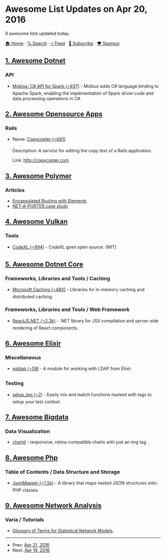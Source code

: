 # Awesome List Updates on Apr 20, 2016

9 awesome lists updated today.

[🏠 Home](/README.md) · [🔍 Search](https://www.trackawesomelist.com/search/) · [🔥 Feed](https://www.trackawesomelist.com/rss.xml) · [📮 Subscribe](https://trackawesomelist.us17.list-manage.com/subscribe?u=d2f0117aa829c83a63ec63c2f&id=36a103854c) · [❤️  Sponsor](https://github.com/sponsors/theowenyoung)



## [1. Awesome Dotnet](/content/quozd/awesome-dotnet/README.md)

### API

*   [Mobius: C# API for Spark (⭐937)](https://github.com/Microsoft/Mobius) - Mobius adds C# language binding to Apache Spark, enabling the implementation of Spark driver code and data processing operations in C#.

## [2. Awesome Opensource Apps](/content/unicodeveloper/awesome-opensource-apps/README.md)

### Rails

- Name: [Copycopter (⭐681)](https://github.com/copycopter/copycopter-server)

  Description: A service for editing the copy text of a Rails application.

  Link: <http://copycopter.com>



## [3. Awesome Polymer](/content/Granze/awesome-polymer/README.md)

### Articles

*   [Encapsulated Routing with Elements](https://www.polymer-project.org/1.0/articles/routing.html)
*   [NET-A-PORTER case study](https://developers.google.com/web/showcase/case-study/net-a-porter)

## [4. Awesome Vulkan](/content/vinjn/awesome-vulkan/README.md)

### Tools

*   [CodeXL (⭐994)](https://github.com/GPUOpen-Tools/CodeXL) - CodeXL goes open source. \[MIT]

## [5. Awesome Dotnet Core](/content/thangchung/awesome-dotnet-core/README.md)

### Frameworks, Libraries and Tools / Caching

*   [Microsoft Caching (⭐480)](https://github.com/aspnet/Caching) - Libraries for in-memory caching and distributed caching.

### Frameworks, Libraries and Tools / Web Framework

*   [ReactJS.NET (⭐2.3k)](https://github.com/reactjs/React.NET) - .NET library for JSX compilation and server-side rendering of React components.

## [6. Awesome Elixir](/content/h4cc/awesome-elixir/README.md)

### Miscellaneous

*   [exldap (⭐59)](https://github.com/jmerriweather/exldap) - A module for working with LDAP from Elixir.

### Testing

*   [setup\_tag (⭐2)](https://github.com/vic/setup_tag) - Easily mix and match functions marked with tags to setup your test context.

## [7. Awesome Bigdata](/content/newTendermint/awesome-bigdata/README.md)

### Data Visualization

*   [chartd](http://chartd.co/) - responsive, retina-compatible charts with just an img tag.

## [8. Awesome Php](/content/ziadoz/awesome-php/README.md)

### Table of Contents / Data Structure and Storage

*   [JsonMapper (⭐1.5k)](https://github.com/cweiske/jsonmapper) - A library that maps nested JSON structures onto PHP classes.

## [9. Awesome Network Analysis](/content/briatte/awesome-network-analysis/README.md)

### Varia / Tutorials

*   [Glossary of Terms for Statistical Network Models](https://statnet.org/trac/raw-attachment/wiki/Resources/glossary.pdf).

---

- Prev: [Apr 21, 2016](/content/2016/04/21/README.md)
- Next: [Apr 19, 2016](/content/2016/04/19/README.md)